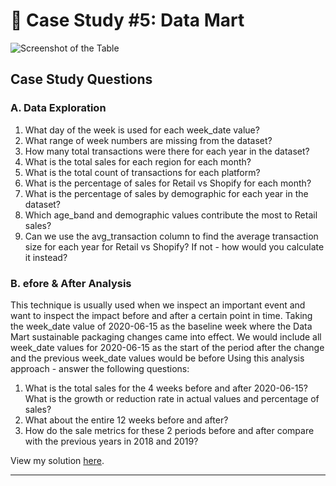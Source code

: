 # 🏦 Case Study #5: Data Mart
![Screenshot of the Table](https://github.com/cyangg/cyangg-8-Week-SQL-Challenge/assets/93499674/4e2ff376-7136-4ff8-abc3-d08530cd535b)


## Case Study Questions
### A. Data Exploration

1. What day of the week is used for each week_date value?
2. What range of week numbers are missing from the dataset?
3. How many total transactions were there for each year in the dataset?
4. What is the total sales for each region for each month?
5. What is the total count of transactions for each platform?
6. What is the percentage of sales for Retail vs Shopify for each month?
7. What is the percentage of sales by demographic for each year in the dataset?
8. Which age_band and demographic values contribute the most to Retail sales?
9. Can we use the avg_transaction column to find the average transaction size for each
year for Retail vs Shopify? If not - how would you calculate it instead?

### B. efore & After Analysis
  
This technique is usually used when we inspect an important event and want to inspect the
impact before and after a certain point in time.
Taking the week_date value of 2020-06-15 as the baseline week where the Data Mart
sustainable packaging changes came into effect.
We would include all week_date values for 2020-06-15 as the start of the period after the
change and the previous week_date values would be before
Using this analysis approach - answer the following questions:
1. What is the total sales for the 4 weeks before and after 2020-06-15? What is the
growth or reduction rate in actual values and percentage of sales?
2. What about the entire 12 weeks before and after?
3. How do the sale metrics for these 2 periods before and after compare with the
previous years in 2018 and 2019?
  
View my solution [here](https://github.com/cyangg/cyangg-8-Week-SQL-Challenge/blob/main/Case%20Study%20%235%20Data%20Mart/Solution.sql).
  
***
